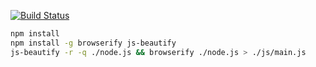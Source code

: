 
[![Build Status](https://travis-ci.org/dooglz/github_lab_scraper.svg?branch=master)](https://travis-ci.org/dooglz/github_lab_scraper)

```bash
npm install
npm install -g browserify js-beautify
js-beautify -r -q ./node.js && browserify ./node.js > ./js/main.js
```